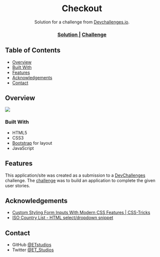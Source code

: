 <h1 align="center"> Checkout </h1>

<div align="center">
   Solution for a challenge from  <a href="http://devchallenges.io" target="_blank">Devchallenges.io</a>.
</div>

<div align="center">
  <h3>
    <a href="https://phasmatechnologies.com/checkout/">
      Solution
    </a>
    <span> | </span>
    <a href="https://devchallenges.io/challenges/0J1NxxGhOUYVqihwegfO">
      Challenge
    </a>
  </h3>
</div>

## Table of Contents
- [Overview](#overview)
- [Built With](#built-with)
- [Features](#features)
- [Acknowledgements](#acknowledgements)
- [Contact](#contact)

## Overview
<img src="https://phasma-technologies.s3.us-east-2.amazonaws.com/devchallenges/checkout.png">

### Built With
- HTML5
- CSS3
- [Bootstrap](https://getbootstrap.com) for layout
- JavaScript

## Features
This application/site was created as a submission to a [DevChallenges](https://devchallenges.io/challenges) challenge. The [challenge](https://devchallenges.io/challenges/0J1NxxGhOUYVqihwegfO) was to build an application to complete the given user stories.

## Acknowledgements
- [Custom Styling Form Inputs With Modern CSS Features | CSS-Tricks](https://css-tricks.com/custom-styling-form-inputs-with-modern-css-features/)
- [ISO Country List - HTML select/dropdown snippet](https://www.freeformatter.com/iso-country-list-html-select.html)

## Contact
- GitHub [@ETstudios](https://github.com/ETstudios)
- Twitter [@ET_Studios](https://twitter.com/ET_Studios)
